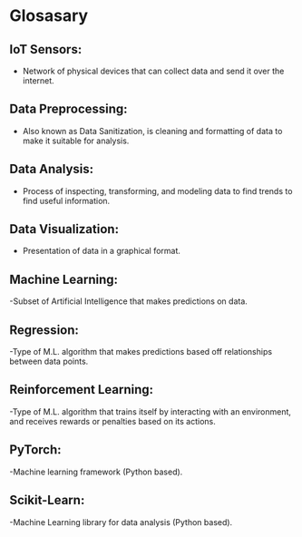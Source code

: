 # Glosasary

## IoT Sensors: 
- Network of physical devices that can collect data and send it over the internet.

## Data Preprocessing:
- Also known as Data Sanitization, is cleaning and formatting of data to make it suitable for analysis.

## Data Analysis: 		
- Process of inspecting, transforming, and modeling data to find trends to find useful information.

## Data Visualization: 	 
- Presentation of data in a graphical format.

## Machine Learning: 	 
-Subset of Artificial Intelligence that makes predictions on data.

## Regression: 		 
-Type of M.L. algorithm that makes predictions based off relationships between data points.

## Reinforcement Learning:
-Type of M.L. algorithm that trains itself by interacting with an environment, and receives rewards
or penalties based on its actions.

## PyTorch: 		 
-Machine learning framework (Python based).

## Scikit-Learn: 		 
-Machine Learning library for data analysis (Python based).